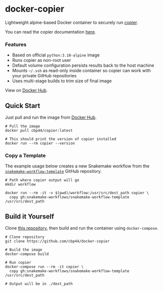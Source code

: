 # docker-copier

Lightweight alpine-based Docker container to securely run [copier](https://github.com/copier-org/copier).

You can read the copier documentation [here](https://copier.readthedocs.io/en/stable/).

### Features
- Based on official `python:3.10-alpine` image
- Runs copier as non-root user
- Default volume configuration persists results back to the host machine
- Mounts `~/.ssh` as read-only inside container so copier can work with your private GitHub repositories
- Uses multi-stage builds to trim size of final image

View on [Docker Hub](https://hub.docker.com/r/cbp44/copier).

## Quick Start

Just pull and run the image from [Docker Hub](https://hub.docker.com/r/cbp44/copier).

```shell
# Pull the image
docker pull cbp44/copier:latest

# This should print the version of copier installed
docker run --rm copier --version
```

### Copy a Template

The example usage below creates a new Snakemake workflow from the [`snakemake-workflow-template`](https://github.com/snakemake-workflows/snakemake-workflow-template) GitHub repository.

```shell
# Path where copier output will go
mkdir workflow

docker run --rm -it -v $(pwd)/workflow:/usr/src/dest_path copier \
  copy gh:snakemake-workflows/snakemake-workflow-template /usr/src/dest_path
```

## Build it Yourself

Clone [this repository](https://github.com/cbp44/docker-copier), then build and run the container using `docker-compose`.

```shell
# Clone repository
git clone https://github.com/cbp44/docker-copier

# Build the image
docker-compose build

# Run copier
docker-compose run --rm -it copier \
  copy gh:snakemake-workflows/snakemake-workflow-template /usr/src/dest_path

# Output will be in ./dest_path
```
